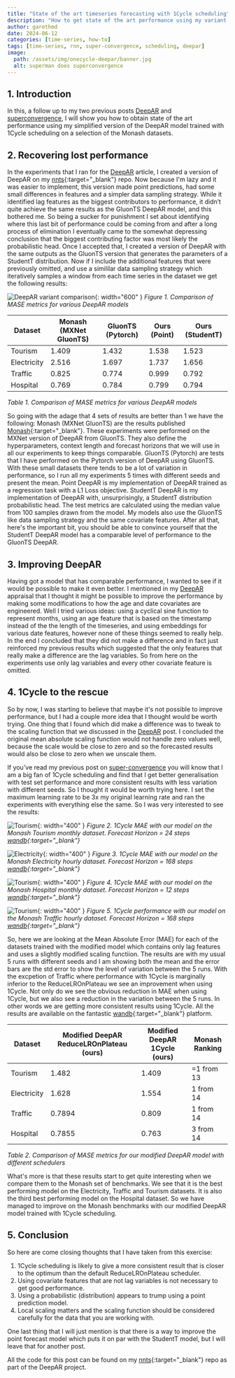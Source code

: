 ```yaml
---
title: "State of the art timeseries forecasting with 1Cycle scheduling"
description: "How to get state of the art performance using my variant of DeepAR and 1Cycle Scheduling"
author: garethmd
date: 2024-06-12
categories: [time-series, how-to]
tags: [time-series, rnn, super-convergence, scheduling, deepar]
image:
  path: /assets/img/onecycle-deepar/banner.jpg
  alt: superman does superconvergence
---
```

## 1. Introduction 
In this, a follow up to my two previous posts [DeepAR](/posts/deepar) and [superconvergence](/posts/superconvergence), I will show 
you how to obtain state of the art performance using my simplified version of the DeepAR model trained with 1Cycle scheduling on a selection of the Monash datasets. 


## 2. Recovering lost performance
In the experiments that I ran for the [DeepAR](/posts/deepar) article, I created a version of DeepAR on my [nnts](https://github.com/garethmd/nnts/blob/main/projects/deepar/readme.md){:target="_blank"} repo. Now because I'm lazy and it was easier to implement, this version made point predictions, had some small differences in features and a simpler data sampling strategy. While it identified lag features as the biggest contributors to performance, it didn’t quite achieve the same results as the GluonTS DeepAR model, and this bothered me. So being a sucker for punishment I set about identifying where this last bit of performance could be coming from and after a long process of elimination I eventually came to the somewhat depressing conclusion that the biggest contributing factor was most likely the probabilistic head. Once I accepted that, I created a version of DeepAR with the same outputs as the GluonTS version that generates the parameters of a StudentT distribution. Now if I include the additional features that were previously omitted, and use a simililar data sampling strategy which iteratively samples a window from each time series in the dataset we get the following results:

![DeepAR variant comparison](/assets/img/onecycle-deepar/deepar-compare.png){: width="600" }
*Figure 1. Comparison of MASE metrics for various DeepAR models*


| Dataset     | Monash (MXNet GluonTS) | GluonTS (Pytorch)  | Ours (Point)  | Ours (StudentT) |
|-------------|------------------------|--------------------|---------------|-----------------|
| Tourism     | 1.409                  | 1.432              | 1.538         | 1.523           |
| Electricity | 2.516                  | 1.697              | 1.737         | 1.656           |
| Traffic     | 0.825                  | 0.774              | 0.999         | 0.792           |
| Hospital    | 0.769                  | 0.784              | 0.799         | 0.794           |

*Table 1. Comparison of MASE metrics for various DeepAR models*


So going with the adage that 4 sets of results are better than 1 we have the following: Monash (MXNet GluonTS) are the results published [Monash](https://forecastingdata.org/){:target="_blank"}. These experiments were performed on the MXNet version of DeepAR from GluonTS. They also define the hyperparameters, context length and forecast horizons that we will use in all our experiments to keep things comparable. GluonTS (Pytorch) are tests that I have performed on the Pytorch version of DeepAR using GluonTS. With these small datasets there tends to be a lot of variation in performance, so I run all my experiments 5 times with different seeds and present the mean. Point DeepAR is my implementation of DeepAR trained as a regression task with a L1 Loss objective. StudentT DeepAR is my implementation of DeepAR with, unsurprisingly, a StudentT distribution probabilistic head. The test metrics are calculated using the median value from 100 samples drawn from the model. My models also use the GluonTS like data sampling strategy and the same covariate features. After all that, here's the important bit, you should be able to convince yourself that the StudentT DeepAR model has a comparable level of performance to the GluonTS DeepAR. 


## 3. Improving DeepAR
Having got a model that has comparable performance, I wanted to see if it would be possible to make it even better. I mentioned in my [DeepAR](/posts/deepar) appraisal that I thought it might be possible to improve the performance by making some modifications to how the age and date covariates are engineered. Well 
I tried various ideas: using a cyclical sine function to represent months, using an age feature that is based on the timestamp instead of the the length of the timeseries, and using embeddings for various date features, however none of these things seemed to really help. In the end I concluded that they did not make a difference and in fact just reinforced my previous results which suggested that the only features that really make a difference are the lag variables. So from here on the experiments use only lag variables and every other covariate feature is omitted. 


## 4. 1Cycle to the rescue
So by now, I was starting to believe that maybe it's not possible to improve performance, but I had a couple more idea that I thought would be worth trying. One thing that I found which did make a difference was to tweak to the scaling function that we discussed in the [DeepAR](/posts/deepar) post.
I concluded the original mean absolute scaling function would not handle zero values well, because the scale would be close to zero and so the forecasted results would also be close to zero when we unscale them. 

If you've read my previous post on [super-convergence](/posts/superconvergence) you will know that I am a big fan of 1Cycle scheduling and find that I get better generalisation with test set performance and more consistent results with less variation with different seeds. So I thought it would be worth trying here. I set the maximum learning rate to be 3x my original learning rate and ran the experiments with everything else the same. So I was very interested to see the results:


![Tourism](/assets/img/onecycle-deepar/betterdeepar-tourism-mae.png){: width="400" }
*Figure 2. 1Cycle MAE with our model on the Monash Tourism monthly dataset. Forecast Horizon = 24 steps [wandb](https://wandb.ai/garethmd/better-deepar-studentt-tourism-scheduler){:target="_blank"}*


![Electricity](/assets/img/onecycle-deepar/betterdeepar-electricity-mae.png){: width="400" }
*Figure 3. 1Cycle MAE with our model on the Monash Electricity hourly dataset. Forecast Horizon = 168 steps [wandb](https://wandb.ai/garethmd/better-deepar-studentt-electricity-scheduler){:target="_blank"}*


![Tourism](/assets/img/onecycle-deepar/betterdeepar-hospital-mae.png){: width="400" }
*Figure 4. 1Cycle MAE with our model on the Monash Hospital monthly dataset. Forecast Horizon = 12 steps [wandb](https://wandb.ai/garethmd/better-deepar-studentt-hospital-scheduler){:target="_blank"}*


![Tourism](/assets/img/onecycle-deepar/betterdeepar-traffic-mae.png){: width="400" }
*Figure 5. 1Cycle performance with our model on the Monash Traffic hourly dataset. Forecast Horizon = 168 steps [wandb](https://wandb.ai/garethmd/better-deepar-studentt-traffic-scheduler){:target="_blank"}*


So, here we are looking at the Mean Absolute Error (MAE) for each of the datasets trained with the modified model which contains only lag features
and uses a slightly modified scaling functiion. The results are with my usual 5 runs with different seeds and I am showing both the mean and the error bars are the std error to show the level of variation between the 5 runs. With the excpetion of Traffic where performance with 1Cycle is marginally inferior to the ReduceLROnPlateau we see an improvement when using 1Cycle. Not only do we see the obvious reduction in MAE when using 1Cycle, but we also see a reduction in the variation between the 5 runs. In other words we are getting more consistent results using 1Cycle. All the results are available on the fantastic [wandb](https://wandb.ai/){:target="_blank"} platform.


| Dataset     | Modified DeepAR ReduceLROnPlateau (ours) | Modified DeepAR 1Cycle (ours) | Monash Ranking |
|-------------|------------------------------------------|-------------------------------|----------------|
| Tourism     | 1.482                                    | 1.409                         | =1 from 13     |
| Electricity | 1.628                                    | 1.554                         | 1  from 14     |
| Traffic     | 0.7894                                   | 0.809                         | 1  from 14     |
| Hospital    | 0.7855                                   | 0.763                         | 3  from 14     |

*Table 2. Comparison of MASE metrics for our modified DeepAR model with different schedulers*

What's more is that these results start to get quite interesting when we compare them to the Monash set of benchmarks. We see that it is the best performing model on the Electricity, Traffic and Tourism datasets. It is also the third best performing model on the Hospital dataset. So we have managed to improve on the Monash benchmarks with our modified DeepAR model trained with 1Cycle scheduling.


## 5. Conclusion    
So here are come closing thoughts that I have taken from this exercise:

1. 1Cycle scheduling is likely to give a more consistent result that is closer to the optimum than the default ReduceLROnPlateau scheduler.
2. Using covariate features that are not lag variables is not necessary to get good performance.
3. Using a probabilistic (distribution) appears to trump using a point prediction model.
4. Local scaling matters and the scaling function should be considered carefully for the data that you are working with.

One last thing that I will just mention is that there is a way to improve the point forecast model which puts it on par with the StudentT model, but I will leave that for another post.

All the code for this post can be found on my [nnts](https://github.com/garethmd/nnts/blob/main/projects/deepar/readme.md){:target="_blank"} repo as part of the DeepAR project.
